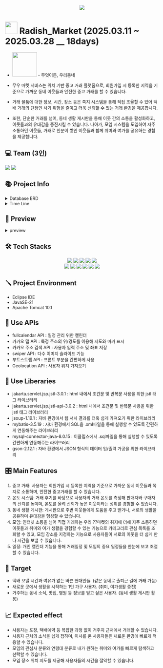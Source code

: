 <div align= "center">
    <img src="https://capsule-render.vercel.app/api?type=waving&color=gradient&height=180&text=Radish_Market&animation=&fontColor=ffffff&fontSize=40" />
</div>

#  <img style="width:40px;" src="https://github.com/user-attachments/assets/83c151c1-2575-4bd2-8ba9-1b13a3635f42"/> Radish_Market (2025.03.11 ~ 2025.03.28 __ 18days)
-  <img style="width:80px;" src="https://github.com/user-attachments/assets/c8b86465-3a87-4a8e-b785-2365574b4d3c"/> - 무엇이든, 우리동네
-  무우 마켓 서비스는 위치 기반 중고 거래 플랫폼으로, 회원가입 시 등록한 지역을 기준으로 가까운 동네 이웃들과 안전한 중고 거래를 할 수 있습니다.

- 거래 물품에 대한 정보, 시간, 장소 등은 쪽지 시스템을 통해 직접 조율할 수 있어 택배 거래의 단점인 사기 위험을 줄이고 더욱 신뢰할 수 있는 거래 환경을 제공합니다.

- 또한, 단순한 거래를 넘어, 동네 생활 게시판을 통해 이웃 간의 소통을 활성화하고, 이웃들과의 유대감을 증진시킬 수 있습니다. 나아가, 모임 시스템을 도입하여 자주 소통하던 이웃들, 거래로 친분이 쌓인 이웃들과 함께 취미와 여가를 공유하는 경험을 제공합니다.

## 💻 Team (3인)
<a href="https://github.com/Heeyeon205"><img src="https://img.shields.io/badge/Heeyeon205-181717?style=for-the-badge&logo=github&logoColor=white"></a>
<a href="https://github.com/jiwon0324"><img src="https://img.shields.io/badge/jiwon0324-181717?style=for-the-badge&logo=github&logoColor=white"></a>

## 📚 Project Info
<details><summary> Database ERD
</summary>
   <img src="https://github.com/user-attachments/assets/56d6745f-ac99-4638-bbd3-ea8e91bc0fe0"/>
</details>
<details><summary> Time Line
</summary>
   <img src="https://github.com/user-attachments/assets/625769d8-a88a-4d34-aa12-76daf9f20b0e"/>
</details>

## 📌 Preview
<details><summary> preview
</summary>
   <img src="https://github.com/user-attachments/assets/2d1dae03-9604-45c7-a2a4-d96e6958289d"/>
    <img src="https://github.com/user-attachments/assets/70a41a2f-6c9c-49cc-9936-51bdb0c132b1"/>
    <img src="https://github.com/user-attachments/assets/b60b0d52-2690-452c-b5f4-465895dd6349"/>
    <img src="https://github.com/user-attachments/assets/0b2f466e-744f-4157-8c7b-bdc772b4bc42"/>
    <img src="https://github.com/user-attachments/assets/13bd6635-dbe5-4583-9dcf-c035a487fa1b"/>
    <img src="https://github.com/user-attachments/assets/4db0906b-1591-451e-a121-a08bc6b74507"/>
    <img src="https://github.com/user-attachments/assets/73d33897-4328-4e63-b3ce-405d4b47e7c9"/>
    <img src="https://github.com/user-attachments/assets/cddaacd1-e8f8-4ea5-8053-f0d624fc092a"/>
    <img src="https://github.com/user-attachments/assets/2d7b8101-5f20-433f-b296-4d1629a204e8"/>
     <img src="https://github.com/user-attachments/assets/a8fe1281-f8bf-4387-b30a-97c9b6071d02"/>
    <img src="https://github.com/user-attachments/assets/8f3e9ce9-0616-494a-b963-a1e8385e6075"/>
    <img src="https://github.com/user-attachments/assets/16b1953a-e008-4bb0-b317-b886ea2b7212"/>
    <img src="https://github.com/user-attachments/assets/c940e006-9377-424b-9d91-e92d19953717"/>
    <img src="https://github.com/user-attachments/assets/5c8409fd-dc83-4233-8054-31c2f001c3a6"/>
    <img src="https://github.com/user-attachments/assets/48ff6215-0a01-4224-960b-ecb3839971a6"/>
    <img src="https://github.com/user-attachments/assets/24da2f37-776e-4c1f-9ddd-9e3284e74dd8"/>
    <img src="https://github.com/user-attachments/assets/e7f3f2c2-60bb-4980-974c-cf42935fcf77"/>
    <img src="https://github.com/user-attachments/assets/73f0d1cb-72a2-4be7-b24f-df69c9dc29b7"/>
     <img src="https://github.com/user-attachments/assets/fe2ba4c1-d8e8-4e9e-a0c1-fdd36db9c606"/>
    <img src="https://github.com/user-attachments/assets/29ec4195-3903-4bae-baef-83b5af6b7757"/>
    <img src="https://github.com/user-attachments/assets/c373a013-4c03-4139-91ea-b4ca80170451"/>
    <img src="https://github.com/user-attachments/assets/a0bf82db-906e-43fd-9df9-ae78285dd208"/>
</details>

## 🛠️ Tech Stacks
<div align=center> 
  <img src="https://img.shields.io/badge/java-007396?style=for-the-badge&logo=java&logoColor=white"> 
  <img src="https://img.shields.io/badge/mysql-4479A1?style=for-the-badge&logo=mysql&logoColor=white"> 
  <img src="https://img.shields.io/badge/apache tomcat-F8DC75?style=for-the-badge&logo=apachetomcat&logoColor=white">
  <img src="https://img.shields.io/badge/github-181717?style=for-the-badge&logo=github&logoColor=white">
  <img src="https://img.shields.io/badge/git-F05032?style=for-the-badge&logo=git&logoColor=white">
  <br>
  
  <img src="https://img.shields.io/badge/html5-E34F26?style=for-the-badge&logo=html5&logoColor=white"> 
  <img src="https://img.shields.io/badge/css-1572B6?style=for-the-badge&logo=css3&logoColor=white"> 
  <img src="https://img.shields.io/badge/javascript-F7DF1E?style=for-the-badge&logo=javascript&logoColor=black"> 
  <img src="https://img.shields.io/badge/jquery-0769AD?style=for-the-badge&logo=jquery&logoColor=white">
  <img src="https://img.shields.io/badge/bootstrap-7952B3?style=for-the-badge&logo=bootstrap&logoColor=white">
  <img src="https://img.shields.io/badge/fontawesome-339AF0?style=for-the-badge&logo=fontawesome&logoColor=white">
  <br>
</div>

## 🪛 Project Environment
- Eclipse IDE
- JavaSE-21
- Apache Tomcat 10.1
    
## 🔧 Use APIs
- fullcalendar API : 일정 관리 위한 캘린더
- 카카오 맵 API : 특정 주소의 위/경도를 이용해 지도와 마커 표시
- 카카오 주소 검색 API : 사용자 입력 주소 및 좌표 저장
- swiper API : 다수 이미지 슬라이드 기능
- 부트스트랩 API : 프론트 부분을 간편하게 사용
- Geolocation API : 사용자 위치 가져오기

## 📕 Use Liberaries
- jakarta.servlet.jsp.jstl-3.0.1 : html 내에서 조건문 및 반복문 사용을 위한 jstl 태그 라이브러리
- jakarta.servlet.jsp.jstl-api-3.0.2 : html 내에서 조건문 및 반복문 사용을 위한 jstl 태그 라이브러리
- jsoup-1.19.1 : 자바 환경에서 웹 서치 결과를 더욱 쉽게 가져오기 위한 라이브러리
- mybatis-3.5.19 : 자바 환경에서 SQL을 .xml파일을 통해 실행할 수 있도록 간편하게 연동해주는 라이브러리
- mysql-connector-java-8.0.15 : 이클립스에서 .sql파일을 통해 실행할 수 있도록 간편하게 연동해주는 라이브러리
- gson-2.12.1 : 자바 환경에서 JSON 형식의 데이터 입/출력 가공을 위한 라이브러리

## 🎛️ Main Features   
1. 중고 거래: 사용자는 회원가입 시 등록한 지역을 기준으로 가까운 동네 이웃들과 쪽지로 소통하며, 안전한 중고거래를 할 수 있습니다.
2. 온도 시스템: 거래 후기를 바탕으로 사용자의 거래 온도를 측정해 판매자와 구매자의 신뢰를 높이며, 온도를 올려 신뢰가 높은 이웃이라는 성취를 경험할 수 있습니다.
3. 동네 생활 게시판: 게시판으로 주변 이웃들에게 도움을 주고 받거나, 서로의 생활을 공유하며 유대감을 형성할 수 있습니다.
4. 모임: 인터넷 소통을 넘어 직접 거래하는 우리 ??마켓의 취지에 더해 자주 소통하던 이웃들과 취미와 여가 생활을 경험할 수 있는 기능으로 카테고리로 관심 목록를 조회할 수 있고, 모임 장소를 지정하는 기능으로 사용자들이 서로의 이웃을 더 쉽게 만나 시간을 보낼 수 있습니다.
5. 일정: 개인 캘린더 기능을 통해 거래일정 및 모임의 중요 일정들을 한눈에 보고 조절할 수 있습니다.

## 📍 Target
- 택배 보낼 시간과 여유가 없는 바쁜 현대인들. (같은 동네로 출퇴근 길에 거래 가능)
- 새로운 곳에서 생활을 시작하는 1인 가구 사용자. (취미, 여가생활 증진)
- 거주하는 동네 소식, 맛집, 병원 등 정보를 얻고 싶은 사용자. (동네 생활 게시판 활용)

## 📈 Expected effect
- 사용자는 포장, 택배예약 등 복잡한 과정 없이 거주지 근처에서 거래할 수 있습니다.
- 사용자 근처의 소식을 쉽게 접하며, 이사를 온 사용자들은 새로운 환경에 빠르게 적응할 수 있습니다.
- 모임의 관심사 분류와 연령대 분류로 내가 원하는 취미와 여가를 빠르게 탐색하고 선택할 수 있습니다.
- 모임 장소 위치 지도를 제공해 사용자들의 시간을 절약할 수 있습니다.
